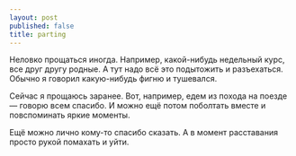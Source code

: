 ```yaml
---
layout: post
published: false
title: parting
---
```

Неловко прощаться иногда. Например, какой-нибудь недельный курс, все друг другу родные. А тут надо всё это подытожить и разъехаться. Обычно я говорил какую-нибудь фигню и тушевался.

Сейчас я прощаюсь заранее. Вот, например, едем из похода на поезде — говорю всем спасибо. И можно ещё потом поболтать вместе и повспоминать яркие моменты.

Ещё можно лично кому-то спасибо сказать. А в момент расставания просто рукой помахать и уйти.